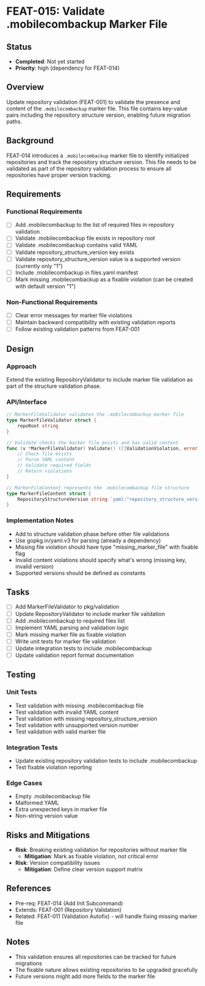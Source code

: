 # FEAT-015: Validate .mobilecombackup Marker File

## Status
- **Completed**: Not yet started
- **Priority**: high (dependency for FEAT-014)

## Overview
Update repository validation (FEAT-001) to validate the presence and content of the `.mobilecombackup` marker file. This file contains key-value pairs including the repository structure version, enabling future migration paths.

## Background
FEAT-014 introduces a `.mobilecombackup` marker file to identify initialized repositories and track the repository structure version. This file needs to be validated as part of the repository validation process to ensure all repositories have proper version tracking.

## Requirements
### Functional Requirements
- [ ] Add .mobilecombackup to the list of required files in repository validation
- [ ] Validate .mobilecombackup file exists in repository root
- [ ] Validate .mobilecombackup contains valid YAML
- [ ] Validate repository_structure_version key exists
- [ ] Validate repository_structure_version value is a supported version (currently only "1")
- [ ] Include .mobilecombackup in files.yaml manifest
- [ ] Mark missing .mobilecombackup as a fixable violation (can be created with default version "1")

### Non-Functional Requirements
- [ ] Clear error messages for marker file violations
- [ ] Maintain backward compatibility with existing validation reports
- [ ] Follow existing validation patterns from FEAT-001

## Design
### Approach
Extend the existing RepositoryValidator to include marker file validation as part of the structure validation phase.

### API/Interface
```go
// MarkerFileValidator validates the .mobilecombackup marker file
type MarkerFileValidator struct {
    repoRoot string
}

// Validate checks the marker file exists and has valid content
func (v *MarkerFileValidator) Validate() ([]ValidationViolation, error) {
    // Check file exists
    // Parse YAML content
    // Validate required fields
    // Return violations
}

// MarkerFileContent represents the .mobilecombackup file structure
type MarkerFileContent struct {
    RepositoryStructureVersion string `yaml:"repository_structure_version"`
}
```

### Implementation Notes
- Add to structure validation phase before other file validations
- Use gopkg.in/yaml.v3 for parsing (already a dependency)
- Missing file violation should have type "missing_marker_file" with fixable flag
- Invalid content violations should specify what's wrong (missing key, invalid version)
- Supported versions should be defined as constants

## Tasks
- [ ] Add MarkerFileValidator to pkg/validation
- [ ] Update RepositoryValidator to include marker file validation
- [ ] Add .mobilecombackup to required files list
- [ ] Implement YAML parsing and validation logic
- [ ] Mark missing marker file as fixable violation
- [ ] Write unit tests for marker file validation
- [ ] Update integration tests to include .mobilecombackup
- [ ] Update validation report format documentation

## Testing
### Unit Tests
- Test validation with missing .mobilecombackup file
- Test validation with invalid YAML content
- Test validation with missing repository_structure_version
- Test validation with unsupported version number
- Test validation with valid marker file

### Integration Tests
- Update existing repository validation tests to include .mobilecombackup
- Test fixable violation reporting

### Edge Cases
- Empty .mobilecombackup file
- Malformed YAML
- Extra unexpected keys in marker file
- Non-string version value

## Risks and Mitigations
- **Risk**: Breaking existing validation for repositories without marker file
  - **Mitigation**: Mark as fixable violation, not critical error
- **Risk**: Version compatibility issues
  - **Mitigation**: Define clear version support matrix

## References
- Pre-req: FEAT-014 (Add Init Subcommand)
- Extends: FEAT-001 (Repository Validation)
- Related: FEAT-011 (Validation Autofix) - will handle fixing missing marker file

## Notes
- This validation ensures all repositories can be tracked for future migrations
- The fixable nature allows existing repositories to be upgraded gracefully
- Future versions might add more fields to the marker file